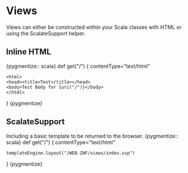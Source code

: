 
Views
=====

Views can either be constructed within your Scala classes with HTML or using the ScalateSupport helper.

Inline HTML
-----------

{pygmentize:: scala}
  def get("/") {
    contentType="text/html"

    <html>
    <head><title>Test</title></head>
    <body>Test Body for {uri("/")}</body>
    </html>
  }
{pygmentize}

ScalateSupport
--------------

Including a basic template to be returned to the browser.
{pygmentize:: scala}
  def get("/") {
    contentType="text/html"

    templateEngine.layout("/WEB-INF/views/index.ssp")
  }
{pygmentize}